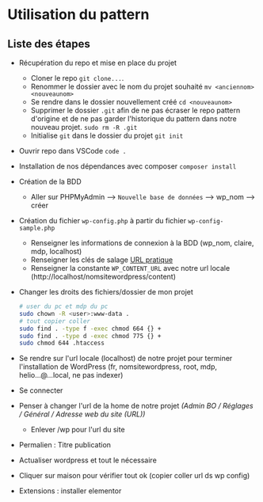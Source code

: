 # Utilisation du pattern

## Liste des étapes

- Récupération du repo et mise en place du projet
    - Cloner le repo `git clone...`.
    - Renommer le dossier avec le nom du projet souhaité `mv <anciennom> <nouveaunom>`
    - Se rendre dans le dossier nouvellement créé `cd <nouveaunom>`
    - Supprimer le dossier `.git` afin de ne pas écraser le repo pattern d'origine et de ne pas garder l'historique du pattern dans notre nouveau projet. `sudo rm -R .git`
    - Initialise `git` dans le dossier du projet `git init`
    
- Ouvrir repo dans VSCode `code .`
- Installation de nos dépendances avec composer `composer install`

- Création de la BDD
    - Aller sur PHPMyAdmin --> `Nouvelle base de données` --> wp_nom --> créer
- Création du fichier `wp-config.php` à partir du fichier `wp-config-sample.php`
    - Renseigner les informations de connexion à la BDD (wp_nom, claire, mdp, localhost)
    - Renseigner les clés de salage [URL pratique](https://api.wordpress.org/secret-key/1.1/salt/)
    - Renseigner la constante `WP_CONTENT_URL` avec notre url locale (http://localhost/nomsitewordpress/content)
- Changer les droits des fichiers/dossier de mon projet
    ```bash
    # user du pc et mdp du pc
    sudo chown -R <user>:www-data .
    # tout copier coller
    sudo find . -type f -exec chmod 664 {} +
    sudo find . -type d -exec chmod 775 {} +
    sudo chmod 644 .htaccess
    ```
- Se rendre sur l'url locale (localhost) de notre projet pour terminer l'installation de WordPress (fr, nomsitewordpress, root, mdp, helio...@...local, ne pas indexer)
- Se connecter
- Penser à changer l'url de la home de notre projet _(Admin BO / Réglages / Général / Adresse web du site (URL))_
    - Enlever /wp pour l'url du site
- Permalien : Titre publication
- Actualiser wordpress et tout le nécessaire
- Cliquer sur maison pour vérifier tout ok (copier coller url ds wp config)
- Extensions : installer elementor
